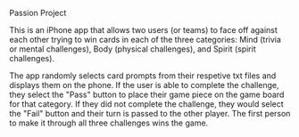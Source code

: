 Passion Project

This is an iPhone app that allows two users (or teams) to face off against each other trying to win cards in each of the three categories: Mind (trivia or mental challenges), Body (physical challenges), and Spirit (spirit challenges).

The app randomly selects card prompts from their respetive txt files and displays them on the phone. If the user is able to complete the challenge, they select the "Pass" button to place their game piece on the game board for that category. If they did not complete the challenge, they would select the "Fail" button and their turn is passed to the other player. The first person to make it through all three challenges wins the game.
